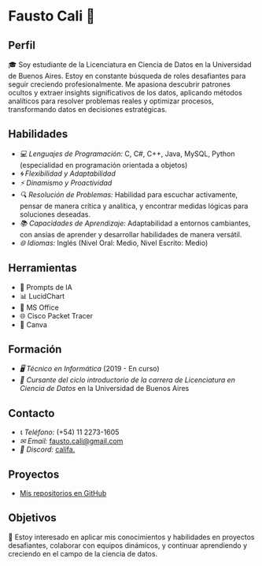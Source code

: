 # Fausto Cali 🚀

## Perfil
🎓 Soy estudiante de la Licenciatura en Ciencia de Datos en la Universidad de Buenos Aires. Estoy en constante búsqueda de roles desafiantes para seguir creciendo profesionalmente. Me apasiona descubrir patrones ocultos y extraer insights significativos de los datos, aplicando métodos analíticos para resolver problemas reales y optimizar procesos, transformando datos en decisiones estratégicas.

## Habilidades
- *💻 Lenguajes de Programación:* C, C#, C++, Java, MySQL, Python (especialidad en programación orientada a objetos)
- *🌀 Flexibilidad y Adaptabilidad*
- *⚡ Dinamismo y Proactividad*
- *🔍 Resolución de Problemas:* Habilidad para escuchar activamente, pensar de manera crítica y analítica, y encontrar medidas lógicas para soluciones deseadas.
- *📚 Capacidades de Aprendizaje:* Adaptabilidad a entornos cambiantes, con ansias de aprender y desarrollar habilidades de manera versátil.
- *🌐 Idiomas:* Inglés (Nivel Oral: Medio, Nivel Escrito: Medio)

## Herramientas
- 🤖 Prompts de IA
- 📊 LucidChart
- 📑 MS Office
- 🌐 Cisco Packet Tracer
- 🎨 Canva

## Formación
- *🖥 Técnico en Informática* (2019 - En curso)
- *📘 Cursante del ciclo introductorio de la carrera de Licenciatura en Ciencia de Datos* en la Universidad de Buenos Aires

## Contacto
- *📞 Teléfono:* (+54) 11 2273-1605
- *✉ Email:* [fausto.cali@gmail.com](mailto:fausto.cali@gmail.com?subject=Contacto%20desde%20GitHub&body=Hola%20Fausto,%20)
- *💬 Discord:* [califa.](https://discordapp.com/users/558722533315182603)

## Proyectos
- [Mis repositorios en GitHub](https://github.com/FaustoCali?tab=repositories)

## Objetivos
🎯 Estoy interesado en aplicar mis conocimientos y habilidades en proyectos desafiantes, colaborar con equipos dinámicos, y continuar aprendiendo y creciendo en el campo de la ciencia de datos.
